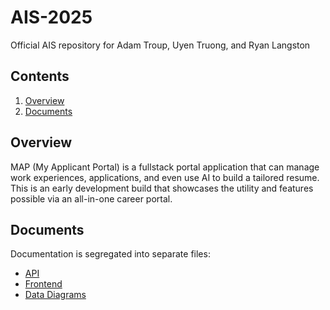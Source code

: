 # AIS-2025
Official AIS repository for Adam Troup, Uyen Truong, and Ryan Langston

## Contents

1. [Overview](#overview)
2. [Documents](#documents)

## Overview

MAP (My Applicant Portal) is a fullstack portal application that can manage work experiences, applications, and even use AI to build a tailored resume. This is an early development build that showcases the utility and features possible via an all-in-one career portal.

## Documents

Documentation is segregated into separate files:

- [API](./docs/API.md)
- [Frontend](./docs/FRONTEND.md)
- [Data Diagrams](./docs/DATA.md)